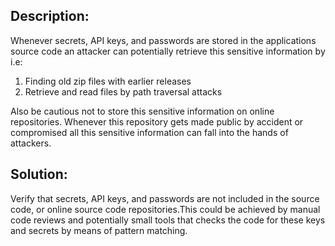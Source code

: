 ## Description:

Whenever secrets, API keys, and passwords are stored in the applications source code an attacker
can potentially retrieve this sensitive information by i.e:

1. Finding old zip files with earlier releases
2. Retrieve and read files by path traversal attacks

Also be cautious not to store this sensitive information on online repositories.
Whenever this repository gets made public by accident or compromised all this sensitive information
can fall into the hands of attackers.

## Solution:

Verify that secrets, API keys, and passwords are not included in the source code, or online source code 
repositories.This could be achieved by manual code reviews and potentially small tools that checks the code
for these keys and secrets by means of pattern matching.
